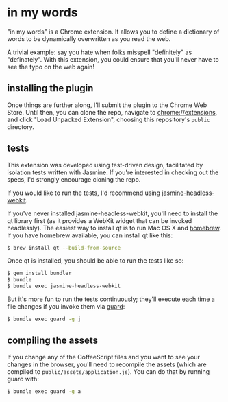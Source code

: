 # in my words

"in my words" is a Chrome extension. It allows you to define a dictionary of words to be dynamically overwritten as you read the web.

A trivial example: say you hate when folks misspell "definitely" as "definately". With this extension, you could ensure that you'll never have to see the typo on the web again!

## installing the plugin

Once things are further along, I'll submit the plugin to the Chrome Web Store. Until then, you can clone the repo, navigate to [chrome://extensions](chrome://extensions), and click "Load Unpacked Extension", choosing this repository's `public` directory.

## tests

This extension was developed using test-driven design, facilitated by isolation tests written with Jasmine. If you're interested in checking out the specs, I'd strongly encourage cloning the repo.

If you would like to run the tests, I'd recommend using [jasmine-headless-webkit](http://johnbintz.github.com/jasmine-headless-webkit/).

If you've never installed jasmine-headless-webkit, you'll need to install the qt library first (as it provides a WebKit widget that can be invoked headlessly). The easiest way to install qt is to run Mac OS X and [homebrew](https://github.com/mxcl/homebrew). If you have homebrew available, you can install qt like this:

``` bash
$ brew install qt --build-from-source
```

Once qt is installed, you should be able to run the tests like so:

``` bash
$ gem install bundler
$ bundle
$ bundle exec jasmine-headless-webkit
```

But it's more fun to run the tests continuously; they'll execute each time a file changes if you invoke them via [guard](https://github.com/guard/guard):

``` bash
$ bundle exec guard -g j
```

## compiling the assets

If you change any of the CoffeeScript files and you want to see your changes in the browser, you'll need to recompile the assets (which are compiled to `public/assets/application.js`). You can do that by running guard with:

``` bash
$ bundle exec guard -g a
```